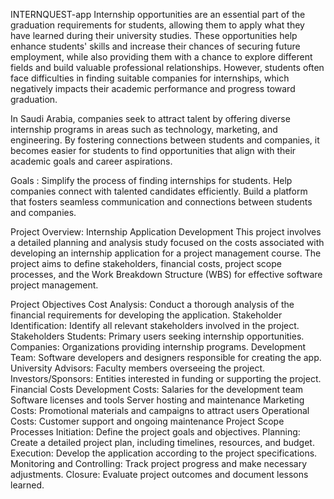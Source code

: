  INTERNQUEST-app
Internship opportunities are an essential part of the graduation requirements for students, allowing them to apply what they have learned during their university studies. These opportunities help enhance students' skills and increase their chances of securing future employment, while also providing them with a chance to explore different fields and build valuable professional relationships. However, students often face difficulties in finding suitable companies for internships, which negatively impacts their academic performance and progress toward graduation.

In Saudi Arabia, companies seek to attract talent by offering diverse internship programs in areas such as technology, marketing, and engineering. By fostering connections between students and companies, it becomes easier for students to find opportunities that align with their academic goals and career aspirations.

Goals :
Simplify the process of finding internships for students.
Help companies connect with talented candidates efficiently.
Build a platform that fosters seamless communication and connections between students and companies.
 
Project Overview: Internship Application Development
This project involves a detailed planning and analysis study focused on the costs associated with developing an internship application for a project management course. The project aims to define stakeholders, financial costs, project scope processes, and the Work Breakdown Structure (WBS) for effective software project management.

Project Objectives
Cost Analysis: Conduct a thorough analysis of the financial requirements for developing the application.
Stakeholder Identification: Identify all relevant stakeholders involved in the project.
Stakeholders
Students: Primary users seeking internship opportunities.
Companies: Organizations providing internship programs.
Development Team: Software developers and designers responsible for creating the app.
University Advisors: Faculty members overseeing the project.
Investors/Sponsors: Entities interested in funding or supporting the project.
Financial Costs
Development Costs:
Salaries for the development team
Software licenses and tools
Server hosting and maintenance
Marketing Costs:
Promotional materials and campaigns to attract users
Operational Costs:
Customer support and ongoing maintenance
Project Scope Processes
Initiation: Define the project goals and objectives.
Planning: Create a detailed project plan, including timelines, resources, and budget.
Execution: Develop the application according to the project specifications.
Monitoring and Controlling: Track project progress and make necessary adjustments.
Closure: Evaluate project outcomes and document lessons learned.
